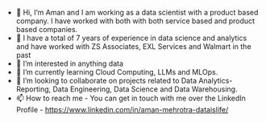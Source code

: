 - 👋 Hi, I’m Aman and I am working as a data scientist with a product based company. I have worked with both with both service based and product based companies.
- 👀 I have a total of 7 years of experience in data science and analytics and have worked with ZS Associates, EXL Services and Walmart in the past
- 👀 I’m interested in anything data
- 🌱 I’m currently learning Cloud Computing, LLMs and MLOps.
- 💞️ I’m looking to collaborate on projects related to Data Analytics-Reporting, Data Engineering, Data Science and Data Warehousing.
- 📫 How to reach me - You can get in touch with me over the LinkedIn Profile - https://www.linkedin.com/in/aman-mehrotra-dataislife/

<!---
imamanmehrotra/imamanmehrotra is a ✨ special ✨ repository because its `README.md` (this file) appears on your GitHub profile.
You can click the Preview link to take a look at your changes.
--->
